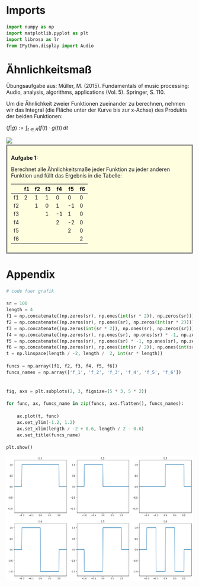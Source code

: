 # Imports


```python
import numpy as np
import matplotlib.pyplot as plt
import librosa as lr
from IPython.display import Audio
```

# Ähnlichkeitsmaß

Übungsaufgabe aus: Müller, M. (2015). Fundamentals of music processing: Audio, analysis, algorithms, applications (Vol. 5). Springer, S. 110.

Um die Ähnlichkeit zweier Funktionen zueinander zu berechnen, nehmen wir das Integral (die Fläche unter der Kurve bis zur x-Achse) des Produkts der beiden Funktionen:

$⟨ f |g⟩ := \int_{t \in R} \left(f (t) · g(t) \right) \, dt$

<!-- ![functions](funcions.png) -->

<img src="funcions.png" style="alignment:left">

<div style="background-color:lightyellow;border:solid grey;padding:10px">

**Aufgabe 1:**

Berechnet alle Ähnlichkeitsmaße jeder Funktion zu jeder anderen Funktion und füllt das Ergebnis in die Tabelle:

|    | f1 | f2 | f3 | f4 | f5 | f6 |
|----|----|----|----|----|----|----|
| f1 |  2 |  1 |  1 |  0 |  0 |  0 |
| f2 |    |  1 |  0 |  1 | -1 |  0 |
| f3 |    |    |  1 | -1 |  1 |  0 |
| f4 |    |    |    |  2 | -2 |  0 |
| f5 |    |    |    |    |  2 |  0 |
| f6 |    |    |    |    |    |  2 |

</div>

# Appendix


```python
# code fuer grafik

sr = 100
length = 4
f1 = np.concatenate((np.zeros(sr), np.ones(int(sr * 2)), np.zeros(sr)))
f2 = np.concatenate((np.zeros(sr), np.ones(sr), np.zeros(int(sr * 2))))
f3 = np.concatenate((np.zeros(int(sr * 2)), np.ones(sr), np.zeros(sr)))
f4 = np.concatenate((np.zeros(sr), np.ones(sr), np.ones(sr) * -1, np.zeros(sr)))
f5 = np.concatenate((np.zeros(sr), np.ones(sr) * -1, np.ones(sr), np.zeros(sr)))
f6 = np.concatenate((np.zeros(sr), np.ones(int(sr / 2)), np.ones(int(sr / 2)) * -1, np.ones(int(sr / 2)), np.ones(int(sr / 2)) * -1, np.zeros(sr)))
t = np.linspace(length / -2, length /  2, int(sr * length))

funcs = np.array([f1, f2, f3, f4, f5, f6])
funcs_names = np.array(['f_1', 'f_2', 'f_3', 'f_4', 'f_5', 'f_6'])


fig, axs = plt.subplots(2, 3, figsize=(5 * 3, 5 * 2))

for func, ax, funcs_name in zip(funcs, axs.flatten(), funcs_names):
    
    ax.plot(t, func)
    ax.set_ylim(-1.2, 1.2)
    ax.set_xlim(length / -2 + 0.6, length / 2 - 0.6)
    ax.set_title(funcs_name)

plt.show()
```


    
![png](aehnlichkeitsmass_files/aehnlichkeitsmass_6_0.png)
    

